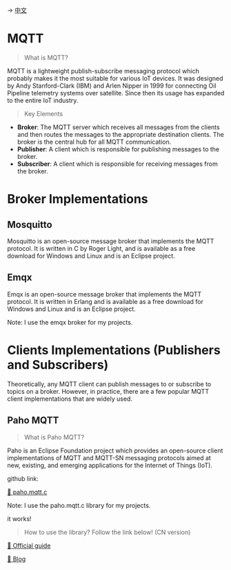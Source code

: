 -> [中文](/SKILLSETS/IOT/MQTT/mqtt-cn.md)

# MQTT

> What is MQTT?

MQTT is a lightweight publish-subscribe messaging protocol which probably makes it the most suitable for various IoT devices. It was designed by Andy Stanford-Clark (IBM) and Arlen Nipper in 1999 for connecting Oil Pipeline telemetry systems over satellite. Since then its usage has expanded to the entire IoT industry.

> Key Elements

- **Broker**: The MQTT server which receives all messages from the clients and then routes the messages to the appropriate destination clients. The broker is the central hub for all MQTT communication.
- **Publisher**: A client which is responsible for publishing messages to the broker.
- **Subscriber**: A client which is responsible for receiving messages from the broker.

# Broker Implementations

## Mosquitto
Mosquitto is an open-source message broker that implements the MQTT protocol. It is written in C by Roger Light, and is available as a free download for Windows and Linux and is an Eclipse project.

## Emqx
Emqx is an open-source message broker that implements the MQTT protocol. It is written in Erlang and is available as a free download for Windows and Linux and is an Eclipse project.

Note: I use the emqx broker for my projects.

# Clients Implementations (Publishers and Subscribers)

Theoretically, any MQTT client can publish messages to or subscribe to topics on a broker. However, in practice, there are a few popular MQTT client implementations that are widely used.

## Paho MQTT

> What is Paho MQTT?

Paho is an Eclipse Foundation project which provides an open-source client implementations of MQTT and MQTT-SN messaging protocols aimed at new, existing, and emerging applications for the Internet of Things (IoT).

github link:

[🔗 paho.mqtt.c](https://github.com/eclipse/paho.mqtt.c.git)

Note: I use the paho.mqtt.c library for my projects.

it works!

> How to use the library? Follow the link below! (CN version)

[🔗 Official guide](https://eclipse.dev/paho/index.php?page=clients/c/index.php)

[🔗 Blog](https://www.cnblogs.com/homejim/p/8146405.html)

